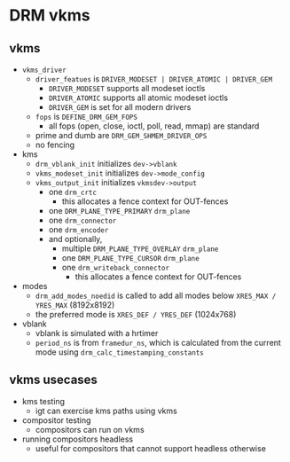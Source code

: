 DRM vkms
========

## vkms

- `vkms_driver`
  - `driver_featues` is `DRIVER_MODESET | DRIVER_ATOMIC | DRIVER_GEM`
    - `DRIVER_MODESET` supports all modeset ioctls
    - `DRIVER_ATOMIC` supports all atomic modeset ioctls
    - `DRIVER_GEM` is set for all modern drivers
  - `fops` is `DEFINE_DRM_GEM_FOPS`
    - all fops (open, close, ioctl, poll, read, mmap) are standard
  - prime and dumb are `DRM_GEM_SHMEM_DRIVER_OPS`
  - no fencing
- kms
  - `drm_vblank_init` initializes `dev->vblank`
  - `vkms_modeset_init` initializes `dev->mode_config`
  - `vkms_output_init` initializes `vkmsdev->output`
    - one `drm_crtc`
      - this allocates a fence context for OUT-fences
    - one `DRM_PLANE_TYPE_PRIMARY` `drm_plane`
    - one `drm_connector`
    - one `drm_encoder`
    - and optionally,
      - multiple `DRM_PLANE_TYPE_OVERLAY` `drm_plane`
      - one `DRM_PLANE_TYPE_CURSOR` `drm_plane`
      - one `drm_writeback_connector`
        - this allocates a fence context for OUT-fences
- modes
  - `drm_add_modes_noedid` is called to add all modes below
    `XRES_MAX / YRES_MAX` (8192x8192)
  - the preferred mode is `XRES_DEF / YRES_DEF` (1024x768)
- vblank
  - vblank is simulated with a hrtimer
  - `period_ns` is from `framedur_ns`, which is calculated from the current
    mode using `drm_calc_timestamping_constants`

## vkms usecases

- kms testing
  - igt can exercise kms paths using vkms
- compositor testing
  - compositors can run on vkms
- running compositors headless
  - useful for compositors that cannot support headless otherwise
